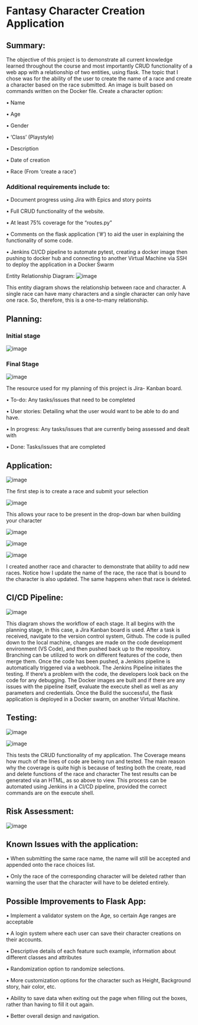 # Fantasy Character Creation Application

## Summary:

The objective of this project is to demonstrate all current knowledge learned throughout the course and most importantly CRUD functionality of a web app with a relationship of two entities, using flask. The topic that I chose was for the ability of the user to create the name of a race and create a character based on the race submitted.
An image is built based on commands written on the Docker file.
Create a character option:

•	Name

•	Age

•	Gender

•	‘Class’ (Playstyle)

•	Description 

•	Date of creation

•	Race (From ‘create a race’)

### Additional requirements include to:
•	Document progress using Jira with Epics and story points

•	Full CRUD functionality of the website.

•	At least 75% coverage for the “routes.py”

•	Comments on the flask application (‘#’) to aid the user in explaining the functionality of some code.

•	Jenkins CI/CD pipeline to automate pytest, creating a docker image then pushing to docker hub and connecting to another Virtual Machine via SSH to deploy the application in a Docker Swarm

Entity Relationship Diagram:
![image](https://user-images.githubusercontent.com/97620482/157718248-89664b89-a54b-404e-baf7-dcf53725f1be.png)

This entity diagram shows the relationship between race and character. A single race can have many characters and a single character can only have one race. So, therefore, this is a one-to-many relationship.

## Planning:
### Initial stage
![image](https://user-images.githubusercontent.com/97620482/157718471-3f46eef3-5ebe-4e4d-a80d-4ea4e610b5f9.png)

### Final Stage 

![image](https://user-images.githubusercontent.com/97620482/157718600-5e2e108a-10a3-42ce-928e-6af276bdb1a3.png)


The resource used for my planning of this project is Jira- Kanban board.

•	To-do:  Any tasks/issues that need to be completed

•	User stories: Detailing what the user would want to be able to do and have.

•	In progress: Any tasks/issues that are currently being assessed and dealt with

•	Done: Tasks/issues that are completed 

## Application: 

![image](https://user-images.githubusercontent.com/97620482/157719143-2a8606eb-b4e4-4fc5-9a4e-788daca7708d.png)

The first step is to create a race and submit your selection

![image](https://user-images.githubusercontent.com/97620482/157719320-471c5d09-da53-4d57-9fc5-65ab7be114b3.png)

This allows your race to be present in the drop-down bar when building your character

![image](https://user-images.githubusercontent.com/97620482/157720922-52941204-7f7f-4474-a078-817435bdeb5c.png)

![image](https://user-images.githubusercontent.com/97620482/157721593-2c1ea717-cae4-4702-8907-1a253980ece5.png)

![image](https://user-images.githubusercontent.com/97620482/157721616-8abef7b2-b325-4ed9-97fe-c061c8afe8e7.png)

I created another race and character to demonstrate that ability to add new races.
Notice how I update the name of the race, the race that is bound to the character is also updated. The same happens when that race is deleted.

## CI/CD Pipeline: 

![image](https://user-images.githubusercontent.com/97620482/157735964-a74acafd-2203-420e-9b5c-12f8a4bc3e0d.png)

This diagram shows the workflow of each stage. It all begins with the planning stage, in this case, a Jira Kanban board is used. After a task is received, navigate to the version control system, Github. The code is pulled down to the local machine, changes are made on the code development environment (VS Code), and then pushed back up to the repository. Branching can be utilized to work on different features of the code, then merge them. Once the code has been pushed, a Jenkins pipeline is automatically triggered via a webhook. The Jenkins Pipeline initiates the testing. If there’s a problem with the code, the developers look back on the code for any debugging. The Docker images are built and if there are any issues with the pipeline itself, evaluate the execute shell as well as any parameters and credentials. Once the Build the successful, the flask application is deployed in a Docker swarm, on another Virtual Machine.

## Testing:

![image](https://user-images.githubusercontent.com/97620482/157736356-637d868c-10ee-421c-ba57-163c23354ea4.png)

![image](https://user-images.githubusercontent.com/97620482/157736681-bf551988-c48c-4d63-a1a2-0c537a99043e.png)


This tests the CRUD functionality of my application. The Coverage means how much of the lines of code are being run and tested. The main reason why the coverage is quite high is because of testing both the create, read and delete functions of the race and character The test results can be generated via an HTML, as so above to view. This process can be automated using Jenkins in a CI/CD pipeline, provided the correct commands are on the execute shell.

## Risk Assessment:

![image](https://user-images.githubusercontent.com/97620482/157744869-e5469d02-4966-415f-88a0-d607c61f7c6a.png)

## Known Issues with the application:

•	When submitting the same race name, the name will still be accepted and appended onto the race choices list.

•	Only the race of the corresponding character will be deleted rather than warning the user that the character will have to be deleted entirely. 

## Possible Improvements to Flask App: 

•	Implement a validator system on the Age, so certain Age ranges are acceptable

•	A login system where each user can save their character creations on their accounts.

•	Descriptive details of each feature such example, information about different classes and attributes

•	Randomization option to randomize selections.

•	More customization options for the character such as Height, Background story, hair color, etc.

•	Ability to save data when exiting out the page when filling out the boxes, rather than having to fill it out again.

•	Better overall design and navigation.

